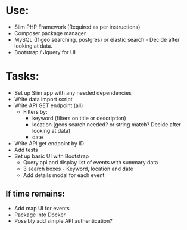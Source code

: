 # Use:
- Slim PHP Framework (Required as per instructions)
- Composer package manager
- MySQL (If geo searching, postgres) or elastic search - Decide after looking at data.
- Bootstrap / Jquery for UI

# Tasks:
- Set up Slim app with any needed dependencies
- Write data import script
- Write API GET endpoint (all)
  - Filters by:
    - keyword (filters on title or description)
    - location (geos search needed? or string match? Decide after looking at data)
    - date
- Write API get endpoint by ID
- Add tests
- Set up basic UI with Bootstrap
  - Query api and display list of events with summary data
  - 3 search boxes - Keyword, location and date
  - Add details modal for each event

## If time remains:
- Add map UI for events
- Package into Docker
- Possibly add simple API authentication?